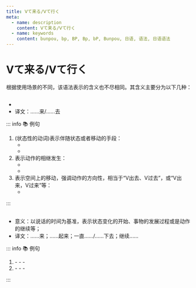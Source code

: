 ```yaml
---
title: Ⅴて来る/Ⅴて行く
meta:
  - name: description
    content: Ⅴて来る/Ⅴて行く
  - name: keywords
    content: bunpou, bp, BP, Bp, bP, Bunpou, 日语, 语法, 日语语法
---
```

  
# Ⅴて来る/Ⅴて行く

根据使用场景的不同，该语法表示的含义也不尽相同。其含义主要分为以下几种：

## <grammer-content sentence="一、表示**主体的移动**" />
  
- <grammer-content sentence='意义：表示完成Ⅴ这个动作后，进行方向性的移动。**「Ⅴて来る」**表示**由远及近**，向靠近说话人所处位置的移动；**「Ⅴて行く」**表示**由近及远**，朝着离开说话人所处位置的移动；' />
- 译文：......来/......去

::: info :books: 例句
  
1. (状态性的动词)表示伴随状态或者移动的手段：
   - <grammer-content sentence='[携帯電話/けいたいでんわ]を**[持っ/もっ]て[行き/いき]ます**。' trans='我要带着手机去。' />
   - <grammer-content sentence='[電車/でんしゃ]に**[乗っ/のっ]て[来/き]ました**。' trans='我坐电车来的。' />
2. 表示动作的相继发生：
   - <grammer-content sentence='ご[飯/はん]を**[食べ/たべ]て[行く/いく]**。' trans='出去吃饭。' />
   - <grammer-content sentence='ご[飯/はん]を**[食べ/たべ]てくる**。' trans='过来吃饭。' />
3. 表示空间上的移动，强调动作的方向性，相当于“Ⅴ出去、Ⅴ过去”，或“Ⅴ出来，Ⅴ过来”等：
   - <grammer-content sentence='[風船/ふうせん]が**[飛ん/とん]で[行き/いき]ました**。' trans='气球飞走了。' />
  
:::

## <grammer-content sentence='二、表示**动作、变化的持续**' />

- 意义：以说话的时间为基准，表示状态变化的开始、事物的发展过程或是动作的继续等；
- 译文：......来；......起来；一直....../......下去；继续......

::: info :books: 例句

1. <grammer-content sentence='表示事物由**过去到现在**（强调从过去的某一时点起到说话时或某一特定的时点）的逐渐变化的过程或状态的持续，以及说话人**某种感觉的加强**：' />
   - <grammer-content sentence='[文化/ぶんか][交流/こうりゅう]もいっそう[盛ん/さかん]に**なってきた**。' trans='文化交流也变得更加频繁。' />
   - <grammer-content sentence='[人工知能/じんこうちのう]の[技術/ぎじゅつ]はこれまで[少し/すこし]ずつ**[進歩/しんぽ]してきた**。' trans='迄今为止，人工智能技术已经有所进步。' />
   - <grammer-content sentence='だんだん[寒く/さむく]**なってきた**。' trans='天气越来越冷了。(感觉的加强)' />
2. <grammer-content sentence='表示事物由**现在到以后**（强调从说话时起到以后的某一时点）的发展变化过程以及状态的继续，也可以表示事物或者现象的**消失**。**与「Ⅴてくる」不同的是，「Ⅴていく」不能表示变化的开始**:' />
   - <grammer-content sentence='ポップカルチャーは[一つ/ひとつ]の[国/くに]のものではなく、[人類/じんるい][共通/きょうつう]の[財産/ざいさん]に**なっていく**だろう。' trans='流行文化不是一个国家的，而是人类共同的财富。' />
   - <grammer-content sentence='[人工知能/じんこうちのう]の[技術/ぎじゅつ]はこれからも**[進ん/すすん]でいく**だろうと[思い/おもい]ます。' trans='我认为人工智能技术今后也将持续发展。' />
   - <grammer-content sentence='[星/ほし]がだんだん**[消え/きえ]ていく**' trans='星星正在逐渐消失。(事物的消失)' />

:::
  